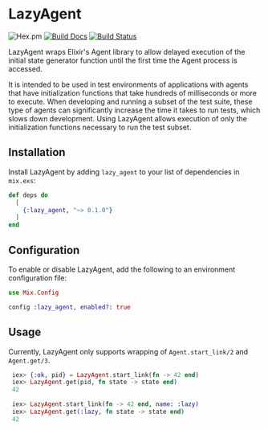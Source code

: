 # LazyAgent

![Hex.pm](https://img.shields.io/hexpm/v/lazy_agent.svg)
[![Build Docs](https://img.shields.io/badge/hexdocs-release-blue.svg)](https://hexdocs.pm/lazy_agent/LazyAgent.html)
[![Build Status](https://travis-ci.org/mgartner/lazy_agent.svg?branch=master)](https://travis-ci.org/mgartner/lazy_agent)

LazyAgent wraps Elixir's Agent library to allow delayed execution of the
initial state generator function until the first time the Agent process is
accessed.

It is intended to be used in test environments of applications with agents that
have initialization functions that take hundreds of milliseconds or more to
execute. When developing and running a subset of the test suite, these type of
agents can significantly increase the time it takes to run tests, which slows
down development. Using LazyAgent allows execution of only the initialization
functions necessary to run the test subset.

## Installation

Install LazyAgent by adding `lazy_agent` to your list of dependencies in
`mix.exs`:

```elixir
def deps do
  [
    {:lazy_agent, "~> 0.1.0"}
  ]
end
```

## Configuration

To enable or disable LazyAgent, add the following to an environment
configuration file:

```elixir
use Mix.Config

config :lazy_agent, enabled?: true
```

## Usage

Currently, LazyAgent only supports wrapping of `Agent.start_link/2` and
`Agent.get/3`.

```elixir
 iex> {:ok, pid} = LazyAgent.start_link(fn -> 42 end)
 iex> LazyAgent.get(pid, fn state -> state end)
 42

 iex> LazyAgent.start_link(fn -> 42 end, name: :lazy)
 iex> LazyAgent.get(:lazy, fn state -> state end)
 42
 ```

